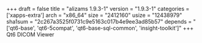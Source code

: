 +++
draft = false
title = "alizams 1.9.3-1"
version = "1.9.3-1"
categories = ['xapps-extra']
arch = "x86_64"
size = "2412160"
usize = "12438979"
sha1sum = "2c267a3525f0731c9e5163c017b4e9ee3ad85b57"
depends = "['qt6-base', 'qt6-5compat', 'qt6-base-sql-common', 'insight-toolkit']"
+++
Qt6 DICOM Viewer